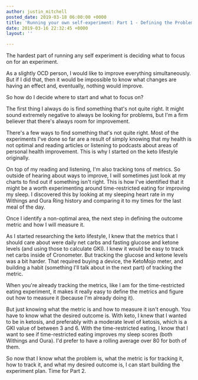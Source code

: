 ```yaml
---
author: justin_mitchell
posted_date: 2019-03-18 06:00:00 +0000
title: 'Running your own self-experiment: Part 1 - Defining the Problem'
date: 2019-03-16 22:32:45 +0000
layout: ''

---
```

The hardest part of running any self experiment is deciding what to focus on for an experiment. 

As a slightly OCD person, I would like to improve everything simultaneously. But if I did that, then it would be impossible to know what changes are having an effect and, eventually, nothing would improve.

So how do I decide where to start and what to focus on?

The first thing I always do is find something that's not quite right. It might sound extremely negative to always be looking for problems, but I'm a firm believer that there's always room for improvement. 

There's a few ways to find something that's not quite right. Most of the experiments I've done so far are a result of simply knowing that my health is not optimal and reading articles or listening to podcasts about areas of personal health improvement. This is why I started on the keto lifestyle originally. 

On top of my reading and listening, I'm also tracking tons of metrics. So outside of hearing about ways to improve, I will sometimes just look at my charts to find out if something isn't right. This is how I've identified that it might be a worth experimenting around time-restricted eating for improving my sleep. I discovered this by looking at my sleeping heart rate in my Withings and Oura Ring history and comparing it to my times for the last meal of the day. 

Once I identify a non-optimal area, the next step in defining the outcome metric and how I will measure it.

As I started researching the keto lifestyle, I knew that the metrics that I should care about were daily net carbs and fasting glucose and ketone levels (and using those to calculate GKI). I knew it would be easy to track net carbs inside of Cronometer. But tracking the glucose and ketone levels was a bit harder. That required buying a device, the KetoMojo meter, and building a habit (something I'll talk about in the next part) of tracking the metric.

When you're already tracking the metrics, like I am for the time-restricted eating experiment, it makes it really easy to define the metrics and figure out how to measure it (because I'm already doing it). 

But just knowing what the metric is and how to measure it isn't enough. You have to know what the desired outcome is. With keto, I knew that I wanted to be in ketosis, and preferably with a moderate level of ketosis, which is a GKI value of between 3 and 6. With the time-restricted eating, I know that I want to see if time-restricted eating improves my sleep scores (both Withings and Oura). I'd prefer to have a rolling average over 80 for both of them.

So now that I know what the problem is, what the metric is for tracking it, how to track it, and what my desired outcome is, I can start building the experiment plan. Time for Part 2.